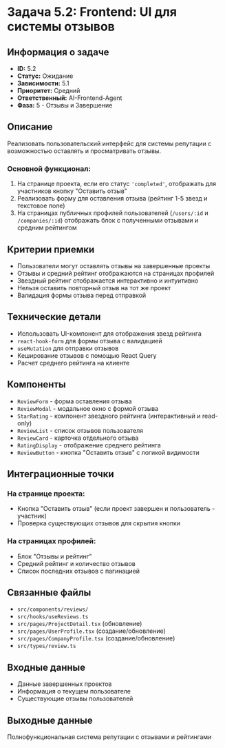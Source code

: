 # Задача 5.2: Frontend: UI для системы отзывов

## Информация о задаче
- **ID:** 5.2
- **Статус:** Ожидание
- **Зависимости:** 5.1
- **Приоритет:** Средний
- **Ответственный:** AI-Frontend-Agent
- **Фаза:** 5 - Отзывы и Завершение

## Описание
Реализовать пользовательский интерфейс для системы репутации с возможностью оставлять и просматривать отзывы.

### Основной функционал:
1. На странице проекта, если его статус `'completed'`, отображать для участников кнопку "Оставить отзыв"
2. Реализовать форму для оставления отзыва (рейтинг 1-5 звезд и текстовое поле)
3. На страницах публичных профилей пользователей (`/users/:id` и `/companies/:id`) отображать блок с полученными отзывами и средним рейтингом

## Критерии приемки
- Пользователи могут оставлять отзывы на завершенные проекты
- Отзывы и средний рейтинг отображаются на страницах профилей
- Звездный рейтинг отображается интерактивно и интуитивно
- Нельзя оставить повторный отзыв на тот же проект
- Валидация формы отзыва перед отправкой

## Технические детали
- Использовать UI-компонент для отображения звезд рейтинга
- `react-hook-form` для формы отзыва с валидацией
- `useMutation` для отправки отзывов
- Кеширование отзывов с помощью React Query
- Расчет среднего рейтинга на клиенте

## Компоненты
- `ReviewForm` - форма оставления отзыва
- `ReviewModal` - модальное окно с формой отзыва
- `StarRating` - компонент звездного рейтинга (интерактивный и read-only)
- `ReviewList` - список отзывов пользователя
- `ReviewCard` - карточка отдельного отзыва
- `RatingDisplay` - отображение среднего рейтинга
- `ReviewButton` - кнопка "Оставить отзыв" с логикой видимости

## Интеграционные точки
### На странице проекта:
- Кнопка "Оставить отзыв" (если проект завершен и пользователь - участник)
- Проверка существующих отзывов для скрытия кнопки

### На страницах профилей:
- Блок "Отзывы и рейтинг"
- Средний рейтинг и количество отзывов
- Список последних отзывов с пагинацией

## Связанные файлы
- `src/components/reviews/`
- `src/hooks/useReviews.ts`
- `src/pages/ProjectDetail.tsx` (обновление)
- `src/pages/UserProfile.tsx` (создание/обновление)
- `src/pages/CompanyProfile.tsx` (создание/обновление)
- `src/types/review.ts`

## Входные данные
- Данные завершенных проектов
- Информация о текущем пользователе
- Существующие отзывы пользователей

## Выходные данные
Полнофункциональная система репутации с отзывами и рейтингами 